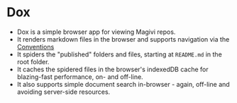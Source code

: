 
# Dox

* Dox is a simple browser app for viewing Magivi repos.
* It renders markdown files in the browser and supports navigation via the [Conventions](../conventions)
* It spiders the "published" folders and files, starting at `README.md` in the root folder.
* It caches the spidered files in the browser's indexedDB cache for blazing-fast performance, on- and off-line.
* It also supports simple document search in-browser - again, off-line and avoiding server-side resources.
